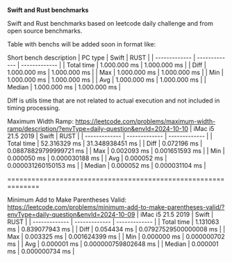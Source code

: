 **Swift and Rust benchmarks**

Swift and Rust benchmarks based on leetcode daily challenge and from open source benchmarks.

Table with benchs will be added soon in format like:

Short bench description
| PC type  | Swift          | RUST         |
| ------------- | ------------- | ------------- |
| Total time      | 1.000.000 ms  | 1.000.000 ms  |
| Diff | 1.000.000 ms  | 1.000.000 ms  |
| Max | 1.000.000 ms  | 1.000.000 ms  |
| Min | 1.000.000 ms  | 1.000.000 ms  |
| Avg | 1.000.000 ms  | 1.000.000 ms  |
| Median | 1.000.000 ms  | 1.000.000 ms  |

Diff is utils time that are not related to actual execution and not included in timing processing.

Maximum Width Ramp: https://leetcode.com/problems/maximum-width-ramp/description/?envType=daily-question&envId=2024-10-10
| iMac i5 21.5 2019  | Swift          | RUST         |
| ------------- | ------------- | ------------- |
| Total time      | 52.316329 ms  | 31.348938451 ms  |
| Diff | 0.072196 ms  | 0.08878829799999721 ms  |
| Max | 0.002093 ms  | 0.001651593 ms  |
| Min | 0.000050 ms  | 0.000030188 ms  |
| Avg | 0.000052 ms  | 0.000031260150153 ms  |
| Median | 0.000052 ms  | 0.000031104 ms  |

==============================================================

Minimum Add to Make Parentheses Valid: https://leetcode.com/problems/minimum-add-to-make-parentheses-valid/?envType=daily-question&envId=2024-10-09
| iMac i5 21.5 2019  | Swift          | RUST         |
| ------------- | ------------- | ------------- |
| Total time      | 1.131063 ms  | 0.839077943 ms  |
| Diff | 0.054434 ms  | 0.07927529500000008 ms  |
| Max | 0.003325 ms  | 0.001624399 ms  |
| Min | 0.000000 ms  | 0.000000702 ms  |
| Avg | 0.000001 ms  | 0.000000759802648 ms  |
| Median | 0.000001 ms  | 0.000000734 ms  |